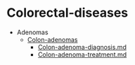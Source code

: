 
# Colorectal-diseases

- Adenomas
  - [Colon-adenomas](./Colon-adenomas/)
    - [Colon-adenoma-diagnosis.md](./Colon-adenoma-diagnosis.md)
    - [Colon-adenoma-treatment.md](./Colon-adenoma-treatment.md)
